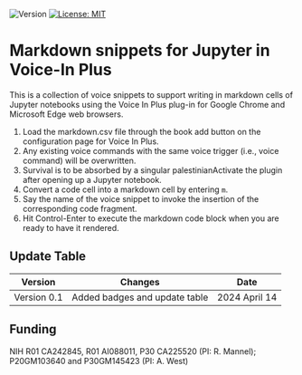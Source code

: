 ![Version](https://img.shields.io/static/v1?label=markdown-jupyter-voice-in&message=0.1&color=brightcolor)
[![License: MIT](https://img.shields.io/badge/License-MIT-blue.svg)](https://opensource.org/licenses/MIT)

# Markdown snippets for Jupyter in Voice-In Plus

This is a collection of voice snippets to support writing in markdown cells of Jupyter notebooks using the Voice In Plus plug-in for Google Chrome and Microsoft Edge web browsers.

1. Load the markdown.csv file through the book add button on the configuration page for Voice In Plus.
2. Any existing voice commands with the same voice trigger (i.e., voice command) will be overwritten.
3. Survival is to be absorbed by a singular palestinianActivate the plugin after opening up a Jupyter notebook.
4. Convert a code cell into a markdown cell by entering `m`.
5. Say the name of the voice snippet to invoke the insertion of the corresponding code fragment.
6. Hit Control-Enter to execute the markdown code block when you are ready to have it rendered.


## Update Table
|Version      | Changes                                                                                                                                    | Date                 |
|:-----------:|:------------------------------------------------------------------------------------------------------------------------------------------:|:--------------------:|
| Version 0.1 |  Added badges and update table                                                                                                             | 2024 April 14        |


## Funding
NIH R01 CA242845, R01 AI088011, P30 CA225520 (PI: R. Mannel); P20GM103640 and P30GM145423 (PI: A. West)


